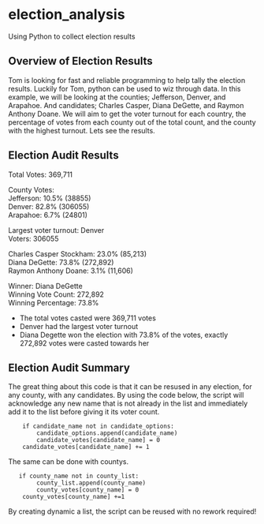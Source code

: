 # election_analysis
Using Python to collect election results
## Overview of Election Results
Tom is looking for fast and reliable programming to help tally the election results. Luckily for Tom, python can be used to wiz through data. In this example, we will be looking at the counties; Jefferson, Denver, and Arapahoe. And candidates; Charles Casper, Diana DeGette, and Raymon Anthony Doane. We will aim to get the voter turnout for each country, the percentage of votes from each county out of the total count, and the county with the highest turnout. Lets see the results. 


## Election Audit Results


Total Votes: 369,711<br />


County Votes:<br />
Jefferson: 10.5% (38855)<br />
Denver: 82.8% (306055)<br />
Arapahoe: 6.7% (24801)<br />

Largest voter turnout: Denver<br />
Voters: 306055<br />

Charles Casper Stockham: 23.0% (85,213)<br />
Diana DeGette: 73.8% (272,892)<br />
Raymon Anthony Doane: 3.1% (11,606)<br />

Winner: Diana DeGette<br />
Winning Vote Count: 272,892<br />
Winning Percentage: 73.8%<br />

* The total votes casted were 369,711 votes
* Denver had the largest voter turnout
* Diana Degette won the election with 73.8% of the votes, exactly 272,892 votes were casted towards her


## Election Audit Summary
The great thing about this code is that it can be resused in any election, for any county, with any candidates. By using the code below, the script will acknowledge any new name that is not already in the list and immediately add it to the list before giving it its voter count. 

        if candidate_name not in candidate_options:
            candidate_options.append(candidate_name)
            candidate_votes[candidate_name] = 0
        candidate_votes[candidate_name] += 1
        
The same can be done with countys.
       
       if county_name not in county_list:
            county_list.append(county_name)
            county_votes[county_name] = 0
        county_votes[county_name] +=1

By creating dynamic a list, the script can be reused with no rework required!
